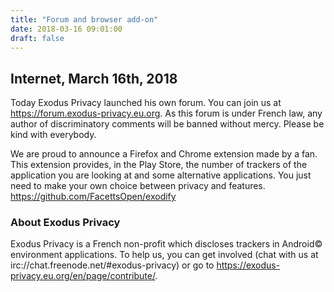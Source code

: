 ```yaml
---
title: "Forum and browser add-on"
date: 2018-03-16 09:01:00
draft: false
---
```


## Internet, March 16th, 2018
Today Exodus Privacy launched his own forum. You can join us at https://forum.exodus-privacy.eu.org. As this forum is under French law, any author of discriminatory comments will be banned without mercy. Please be kind with everybody.

We are proud to announce a Firefox and Chrome extension made by a fan. This extension provides, in the Play Store, the number of trackers of the application you are looking at and some alternative applications. You just need to make your own choice between privacy and features. https://github.com/FacettsOpen/exodify

### About Exodus Privacy
Exodus Privacy is a French non-profit which discloses trackers in Android© environment applications. To help us, you can get involved (chat with us at irc://chat.freenode.net/#exodus-privacy) or go to https://exodus-privacy.eu.org/en/page/contribute/.
